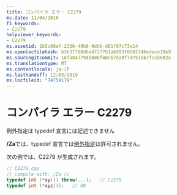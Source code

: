 ```yaml
---
title: コンパイラ エラー C2279
ms.date: 11/04/2016
f1_keywords:
- C2279
helpviewer_keywords:
- C2279
ms.assetid: 1b5c88ef-2336-49b8-9ddb-d61f97c73e14
ms.openlocfilehash: b3b37788d6e4727761ab993f0502746edace18e9
ms.sourcegitcommit: 16fa847794b60bf40c67d20f74751a67fccb602e
ms.translationtype: MT
ms.contentlocale: ja-JP
ms.lasthandoff: 12/03/2019
ms.locfileid: "74759179"
---
```

# <a name="compiler-error-c2279"></a>コンパイラ エラー C2279

例外指定は typedef 宣言には記述できません

**/Za**では、typedef 宣言では[例外指定](../../cpp/exception-specifications-throw-cpp.md)は許可されません。

次の例では、C2279 が生成されます。

```cpp
// C2279.cpp
// compile with: /Za /c
typedef int (*xy)() throw(...);   // C2279
typedef int (*xyz)();   // OK
```
